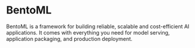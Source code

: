 # BentoML
BentoML is a framework for building reliable, scalable and cost-efficient AI applications. It comes with everything you need for model serving, application packaging, and production deployment.  

